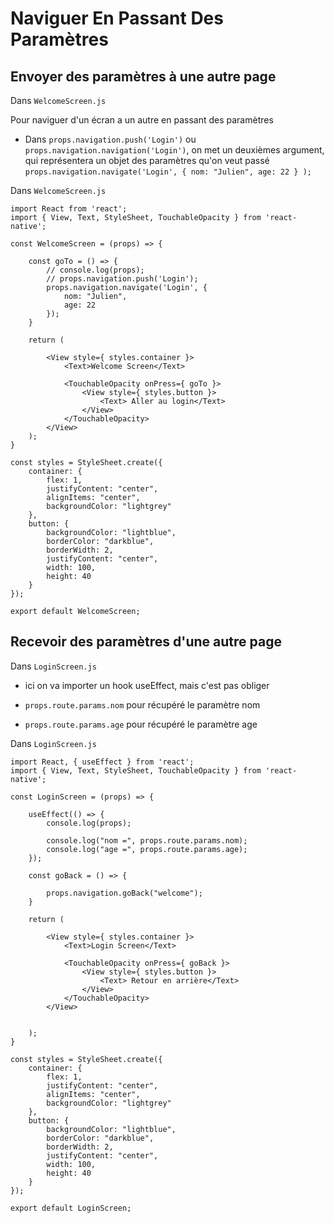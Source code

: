 # Naviguer En Passant Des Paramètres


## Envoyer des paramètres à une autre page

Dans `WelcomeScreen.js`

Pour naviguer d'un écran a un autre en passant des paramètres

- Dans `props.navigation.push('Login')` ou `props.navigation.navigation('Login')`, on met un deuxièmes argument, qui représentera un objet des paramètres qu'on veut passé `props.navigation.navigate('Login', { nom: "Julien", age: 22 } );`


Dans `WelcomeScreen.js`

    import React from 'react';
    import { View, Text, StyleSheet, TouchableOpacity } from 'react-native';

    const WelcomeScreen = (props) => {

        const goTo = () => {
            // console.log(props);
            // props.navigation.push('Login');
            props.navigation.navigate('Login', {
                nom: "Julien",
                age: 22
            });
        }
        
        return (

            <View style={ styles.container }>
                <Text>Welcome Screen</Text>

                <TouchableOpacity onPress={ goTo }>
                    <View style={ styles.button }>
                        <Text> Aller au login</Text>
                    </View>
                </TouchableOpacity>
            </View>
        );
    }

    const styles = StyleSheet.create({
        container: {
            flex: 1,
            justifyContent: "center",
            alignItems: "center",
            backgroundColor: "lightgrey"
        }, 
        button: {
            backgroundColor: "lightblue",
            borderColor: "darkblue",
            borderWidth: 2,
            justifyContent: "center",
            width: 100,
            height: 40
        }
    });

    export default WelcomeScreen;

## Recevoir des paramètres d'une autre page

Dans `LoginScreen.js`

- ici on va importer un hook useEffect, mais c'est pas obliger

- `props.route.params.nom` pour récupéré le paramètre nom 

- `props.route.params.age` pour récupéré le paramètre age

Dans `LoginScreen.js`

    import React, { useEffect } from 'react';
    import { View, Text, StyleSheet, TouchableOpacity } from 'react-native';

    const LoginScreen = (props) => {

        useEffect(() => {
            console.log(props);

            console.log("nom =", props.route.params.nom);
            console.log("age =", props.route.params.age);
        });

        const goBack = () => {

            props.navigation.goBack("welcome");
        }
        
        return (

            <View style={ styles.container }>
                <Text>Login Screen</Text>

                <TouchableOpacity onPress={ goBack }>
                    <View style={ styles.button }>
                        <Text> Retour en arrière</Text>
                    </View>
                </TouchableOpacity>
            </View>


        );
    }

    const styles = StyleSheet.create({
        container: {
            flex: 1,
            justifyContent: "center",
            alignItems: "center",
            backgroundColor: "lightgrey"
        }, 
        button: {
            backgroundColor: "lightblue",
            borderColor: "darkblue",
            borderWidth: 2,
            justifyContent: "center",
            width: 100,
            height: 40
        }
    });

    export default LoginScreen;